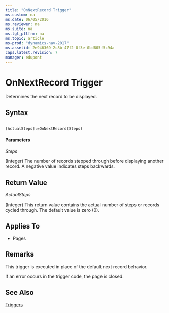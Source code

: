 ```yaml
---
title: "OnNextRecord Trigger"
ms.custom: na
ms.date: 06/05/2016
ms.reviewer: na
ms.suite: na
ms.tgt_pltfrm: na
ms.topic: article
ms-prod: "dynamics-nav-2017"
ms.assetid: 2e946369-2c8b-47f2-8f3e-0bd805f5c94a
caps.latest.revision: 7
manager: edupont
---
```

# OnNextRecord Trigger
Determines the next record to be displayed.  
  
## Syntax  
  
```  
  
[ActualSteps]:=OnNextRecord(Steps)  
```  
  
#### Parameters  
 *Steps*  
  
 \(Integer\) The number of records stepped through before displaying another record. A negative value indicates steps backwards.  
  
## Return Value  
 *ActualSteps*  
  
 \(Integer\) This return value contains the actual number of steps or records cycled through. The default value is zero \(0\).  
  
## Applies To  
  
-   Pages  
  
## Remarks  
 This trigger is executed in place of the default next record behavior.  
  
 If an error occurs in the trigger code, the page is closed.  
  
## See Also  
 [Triggers](Triggers.md)